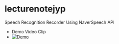 # lecturenotejyp
Speech Recognition Recorder Using NaverSpeech API
- Demo Video Clip
- [![Demo](https://img.youtube.com/vi/Gt-Qjh0X1lc/0.jpg)](https://youtu.be/Gt-Qjh0X1lc)
